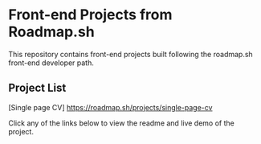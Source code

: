 # Front-end Projects from Roadmap.sh
This repository contains front-end projects built following the roadmap.sh front-end developer path.
## Project List
[Single page CV] https://roadmap.sh/projects/single-page-cv

Click any of the links below to view the readme and live demo of the project.
